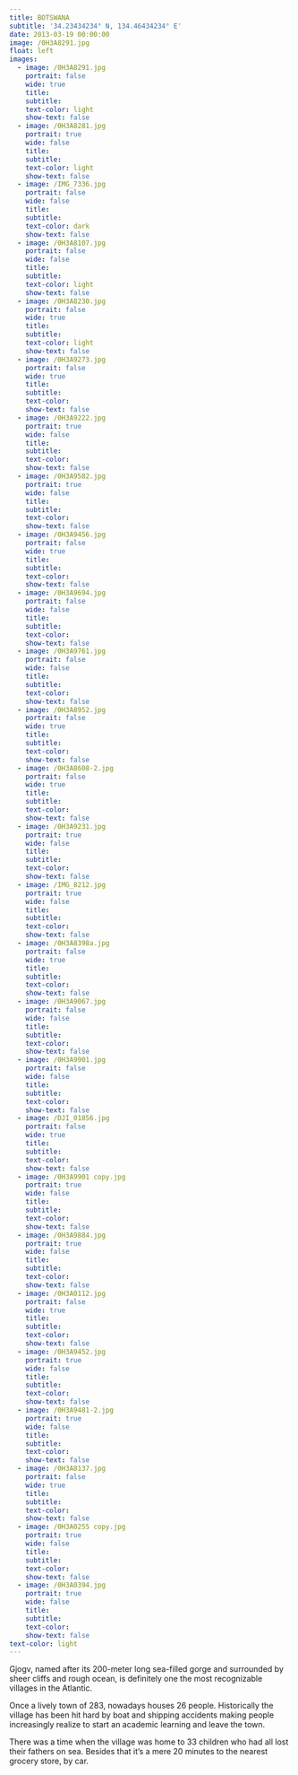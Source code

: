 ```yaml
---
title: BOTSWANA
subtitle: '34.23434234° N, 134.46434234° E'
date: 2013-03-19 00:00:00
image: /0H3A8291.jpg
float: left
images:
  - image: /0H3A8291.jpg
    portrait: false
    wide: true
    title:
    subtitle:
    text-color: light
    show-text: false
  - image: /0H3A8281.jpg
    portrait: true
    wide: false
    title:
    subtitle:
    text-color: light
    show-text: false
  - image: /IMG_7336.jpg
    portrait: false
    wide: false
    title:
    subtitle:
    text-color: dark
    show-text: false
  - image: /0H3A8107.jpg
    portrait: false
    wide: false
    title:
    subtitle:
    text-color: light
    show-text: false
  - image: /0H3A8230.jpg
    portrait: false
    wide: true
    title:
    subtitle:
    text-color: light
    show-text: false
  - image: /0H3A9273.jpg
    portrait: false
    wide: true
    title:
    subtitle:
    text-color:
    show-text: false
  - image: /0H3A9222.jpg
    portrait: true
    wide: false
    title:
    subtitle:
    text-color:
    show-text: false
  - image: /0H3A9582.jpg
    portrait: true
    wide: false
    title:
    subtitle:
    text-color:
    show-text: false
  - image: /0H3A9456.jpg
    portrait: false
    wide: true
    title:
    subtitle:
    text-color:
    show-text: false
  - image: /0H3A9694.jpg
    portrait: false
    wide: false
    title:
    subtitle:
    text-color:
    show-text: false
  - image: /0H3A9761.jpg
    portrait: false
    wide: false
    title:
    subtitle:
    text-color:
    show-text: false
  - image: /0H3A8952.jpg
    portrait: false
    wide: true
    title:
    subtitle:
    text-color:
    show-text: false
  - image: /0H3A8608-2.jpg
    portrait: false
    wide: true
    title:
    subtitle:
    text-color:
    show-text: false
  - image: /0H3A9231.jpg
    portrait: true
    wide: false
    title:
    subtitle:
    text-color:
    show-text: false
  - image: /IMG_8212.jpg
    portrait: true
    wide: false
    title:
    subtitle:
    text-color:
    show-text: false
  - image: /0H3A8398a.jpg
    portrait: false
    wide: true
    title:
    subtitle:
    text-color:
    show-text: false
  - image: /0H3A9067.jpg
    portrait: false
    wide: false
    title:
    subtitle:
    text-color:
    show-text: false
  - image: /0H3A9901.jpg
    portrait: false
    wide: false
    title:
    subtitle:
    text-color:
    show-text: false
  - image: /DJI_01856.jpg
    portrait: false
    wide: true
    title:
    subtitle:
    text-color:
    show-text: false
  - image: /0H3A9901 copy.jpg
    portrait: true
    wide: false
    title:
    subtitle:
    text-color:
    show-text: false
  - image: /0H3A9884.jpg
    portrait: true
    wide: false
    title:
    subtitle:
    text-color:
    show-text: false
  - image: /0H3A0112.jpg
    portrait: false
    wide: true
    title:
    subtitle:
    text-color:
    show-text: false
  - image: /0H3A9452.jpg
    portrait: true
    wide: false
    title:
    subtitle:
    text-color:
    show-text: false
  - image: /0H3A9481-2.jpg
    portrait: true
    wide: false
    title:
    subtitle:
    text-color:
    show-text: false
  - image: /0H3A8137.jpg
    portrait: false
    wide: true
    title:
    subtitle:
    text-color:
    show-text: false
  - image: /0H3A0255 copy.jpg
    portrait: true
    wide: false
    title:
    subtitle:
    text-color:
    show-text: false
  - image: /0H3A0394.jpg
    portrait: true
    wide: false
    title:
    subtitle:
    text-color:
    show-text: false
text-color: light
---
```



Gjogv, named after its 200-meter long sea-filled gorge and surrounded by sheer cliffs and rough ocean, is definitely one the most recognizable villages in the Atlantic.

Once a lively town of 283, nowadays houses 26 people. Historically the village has been hit hard by boat and shipping accidents making people increasingly realize to start an academic learning and leave the town.

There was a time when the village was home to 33 children who had all lost their fathers on sea. Besides that it’s a mere 20 minutes to the nearest grocery store, by car.